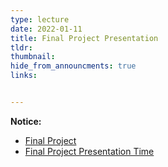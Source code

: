 ```yaml
---
type: lecture
date: 2022-01-11
title: Final Project Presentation
tldr: 
thumbnail: 
hide_from_announcments: true
links: 


---
```

**Notice:**
- [Final Project](/nsysu-math524/static_files/presentations/Final_Project.pdf)
- [Final Project Presentation Time](/nsysu-math524/static_files/presentations/統計學習期末專題分組報告時間.pdf)


